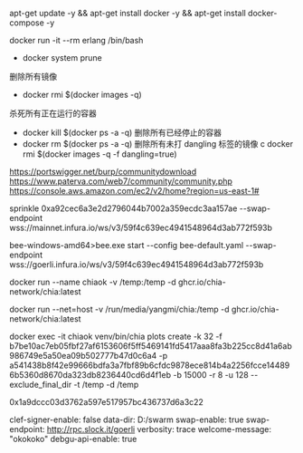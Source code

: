 
apt-get update -y && apt-get install docker -y && apt-get install docker-compose -y





docker run -it --rm erlang /bin/bash
- docker system prune

删除所有镜像

- docker rmi $(docker images -q)

杀死所有正在运行的容器
- docker kill $(docker ps -a -q)
删除所有已经停止的容器
- docker rm $(docker ps -a -q)
删除所有未打 dangling 标签的镜像
c docker rmi $(docker images -q -f dangling=true)


https://portswigger.net/burp/communitydownload
https://www.paterva.com/web7/community/community.php
https://console.aws.amazon.com/ec2/v2/home?region=us-east-1#



sprinkle 0xa92cec6a3e2d2796044b7002a359ecdc3aa157ae
--swap-endpoint wss://mainnet.infura.io/ws/v3/59f4c639ec4941548964d3ab772f593b

bee-windows-amd64>bee.exe start --config bee-default.yaml --swap-endpoint wss://goerli.infura.io/ws/v3/59f4c639ec4941548964d3ab772f593b
                                  
docker run --name chiaok -v /temp:/temp -d ghcr.io/chia-network/chia:latest

docker run --net=host -v /run/media/yangmi/chia:/temp -d ghcr.io/chia-network/chia:latest


docker exec -it chiaok venv/bin/chia plots create -k 32 -f b7be10ac7eb05fbf27af6153606f5ff5469141fd5417aaa8fa3b225cc8d41a6ab986749e5a50ea09b502777b47d0c6a4 -p a541438b8f42e99666bdfa3a7fbf89b6cfdc9878ece814b4a2256fcce144896b5360d8670da323db8236440cd6d4f1eb -b 15000 -r 8 -u 128 --exclude_final_dir -t /temp -d /temp


0x1a9dccc03d3762a597e517957bc436737d6a3c22



clef-signer-enable: false
data-dir: D:/swarm
swap-enable: true
swap-endpoint: http://rpc.slock.it/goerli
verbosity: trace
welcome-message: "okokoko"
debgu-api-enable: true

